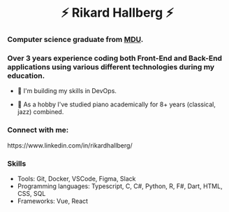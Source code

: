 <h1 align="center">⚡ Rikard Hallberg ⚡</h1>
<h3>Computer science graduate from <a href="https://www.mdu.se/en/malardalen-university">MDU</a>.</h3>
<h3>Over 3 years experience coding both Front-End and Back-End applications using various different technologies during my education.</h3>

- 🌱 I'm building my skills in DevOps.

- 🎹 As a hobby I've studied piano academically for 8+ years (classical, jazz) combined.

<h3 align="left">Connect with me:</h3>
<p align="left">
https://www.linkedin.com/in/rikardhallberg/
</p>

<h3>Skills</h3>
<ul>
  <li>Tools: Git, Docker, VSCode, Figma, Slack</li>
  <li>Programming languages: Typescript, C, C#, Python, R, F#, Dart, HTML, CSS, SQL</li>
  <li>Frameworks: Vue, React</li>
</ul>

<!---
rikhall1515/rikhall1515 is a ✨ special ✨ repository because its `README.md` (this file) appears on your GitHub profile.
You can click the Preview link to take a look at your changes.
--->
